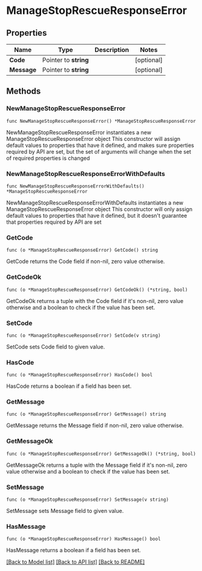 # ManageStopRescueResponseError

## Properties

Name | Type | Description | Notes
------------ | ------------- | ------------- | -------------
**Code** | Pointer to **string** |  | [optional] 
**Message** | Pointer to **string** |  | [optional] 

## Methods

### NewManageStopRescueResponseError

`func NewManageStopRescueResponseError() *ManageStopRescueResponseError`

NewManageStopRescueResponseError instantiates a new ManageStopRescueResponseError object
This constructor will assign default values to properties that have it defined,
and makes sure properties required by API are set, but the set of arguments
will change when the set of required properties is changed

### NewManageStopRescueResponseErrorWithDefaults

`func NewManageStopRescueResponseErrorWithDefaults() *ManageStopRescueResponseError`

NewManageStopRescueResponseErrorWithDefaults instantiates a new ManageStopRescueResponseError object
This constructor will only assign default values to properties that have it defined,
but it doesn't guarantee that properties required by API are set

### GetCode

`func (o *ManageStopRescueResponseError) GetCode() string`

GetCode returns the Code field if non-nil, zero value otherwise.

### GetCodeOk

`func (o *ManageStopRescueResponseError) GetCodeOk() (*string, bool)`

GetCodeOk returns a tuple with the Code field if it's non-nil, zero value otherwise
and a boolean to check if the value has been set.

### SetCode

`func (o *ManageStopRescueResponseError) SetCode(v string)`

SetCode sets Code field to given value.

### HasCode

`func (o *ManageStopRescueResponseError) HasCode() bool`

HasCode returns a boolean if a field has been set.

### GetMessage

`func (o *ManageStopRescueResponseError) GetMessage() string`

GetMessage returns the Message field if non-nil, zero value otherwise.

### GetMessageOk

`func (o *ManageStopRescueResponseError) GetMessageOk() (*string, bool)`

GetMessageOk returns a tuple with the Message field if it's non-nil, zero value otherwise
and a boolean to check if the value has been set.

### SetMessage

`func (o *ManageStopRescueResponseError) SetMessage(v string)`

SetMessage sets Message field to given value.

### HasMessage

`func (o *ManageStopRescueResponseError) HasMessage() bool`

HasMessage returns a boolean if a field has been set.


[[Back to Model list]](../README.md#documentation-for-models) [[Back to API list]](../README.md#documentation-for-api-endpoints) [[Back to README]](../README.md)


